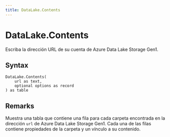 ```yaml
---
title: DataLake.Contents
---
```


# DataLake.Contents


Escriba la dirección URL de su cuenta de Azure Data Lake Storage Gen1.


## Syntax

```powerquery
DataLake.Contents(
    url as text,
    optional options as record
) as table
```


## Remarks

Muestra una tabla que contiene una fila para cada carpeta encontrada en la dirección <code>url</code> de Azure Data Lake Storage Gen1. Cada una de las filas contiene propiedades de la carpeta y un vínculo a su contenido.



